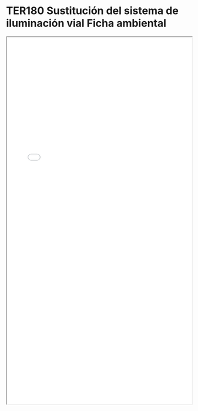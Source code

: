 # TER180  Sustitución del sistema de iluminación vial Ficha ambiental

<iframe src="../TER180  Sustitución del sistema de iluminación vial Ficha ambiental.pdf" width="100%" height="1000px"></iframe>
